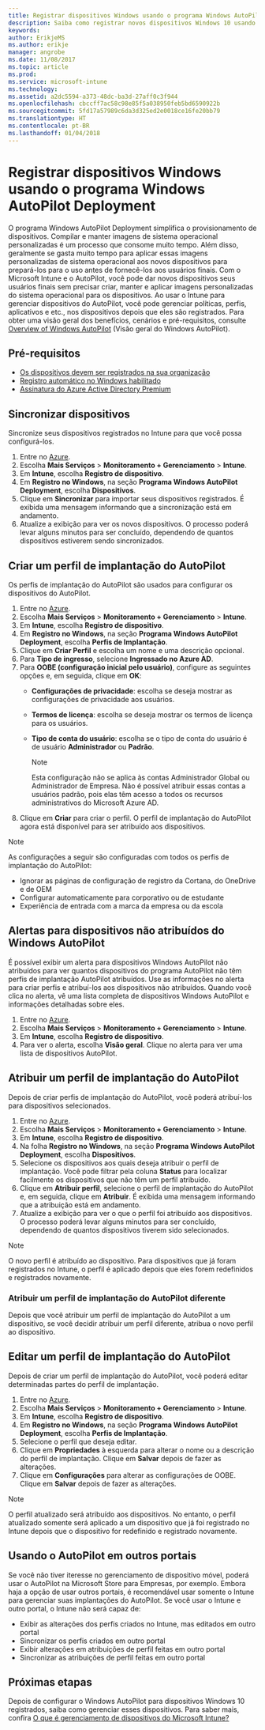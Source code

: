 ```yaml
---
title: Registrar dispositivos Windows usando o programa Windows AutoPilot Deployment
description: Saiba como registrar novos dispositivos Windows 10 usando o programa Windows AutoPilot Deployment.
keywords: 
author: ErikjeMS
ms.author: erikje
manager: angrobe
ms.date: 11/08/2017
ms.topic: article
ms.prod: 
ms.service: microsoft-intune
ms.technology: 
ms.assetid: a2dc5594-a373-48dc-ba3d-27aff0c3f944
ms.openlocfilehash: cbccff7ac58c98e85f5a038950feb5bd6590922b
ms.sourcegitcommit: 5fd17a57989c6da3d325ed2e0018ce16fe20bb79
ms.translationtype: HT
ms.contentlocale: pt-BR
ms.lasthandoff: 01/04/2018
---
```

# <a name="enroll-windows-devices-using-windows-autopilot-deployment-program"></a>Registrar dispositivos Windows usando o programa Windows AutoPilot Deployment
O programa Windows AutoPilot Deployment simplifica o provisionamento de dispositivos. Compilar e manter imagens de sistema operacional personalizadas é um processo que consome muito tempo. Além disso, geralmente se gasta muito tempo para aplicar essas imagens personalizadas de sistema operacional aos novos dispositivos para prepará-los para o uso antes de fornecê-los aos usuários finais. Com o Microsoft Intune e o AutoPilot, você pode dar novos dispositivos seus usuários finais sem precisar criar, manter e aplicar imagens personalizadas do sistema operacional para os dispositivos. Ao usar o Intune para gerenciar dispositivos do AutoPilot, você pode gerenciar políticas, perfis, aplicativos e etc., nos dispositivos depois que eles são registrados. Para obter uma visão geral dos benefícios, cenários e pré-requisitos, consulte [Overview of Windows AutoPilot](https://docs.microsoft.com/windows/deployment/windows-10-auto-pilot) (Visão geral do Windows AutoPilot).

## <a name="prerequisites"></a>Pré-requisitos
- [Os dispositivos devem ser registrados na sua organização](https://docs.microsoft.com/en-us/windows/deployment/windows-autopilot/windows-10-autopilot#device-registration-and-oobe-customization)
- [Registro automático no Windows habilitado](https://docs.microsoft.com/intune-classic/deploy-use/set-up-windows-device-management-with-microsoft-intune#enable-windows-10-automatic-enrollment)
- [Assinatura do Azure Active Directory Premium](https://docs.microsoft.com/azure/active-directory/active-directory-get-started-premium)<!--&#40;[trial subscription](http://go.microsoft.com/fwlink/?LinkID=816845)&#41;-->

## <a name="synchronize-devices"></a>Sincronizar dispositivos
Sincronize seus dispositivos registrados no Intune para que você possa configurá-los.

1. Entre no [Azure](https://portal.azure.com/).
2. Escolha **Mais Serviços** > **Monitoramento + Gerenciamento** > **Intune**.
3. Em **Intune**, escolha **Registro de dispositivo**.
4. Em **Registro no Windows**, na seção **Programa Windows AutoPilot Deployment**, escolha **Dispositivos**.
5. Clique em **Sincronizar** para importar seus dispositivos registrados. É exibida uma mensagem informando que a sincronização está em andamento.
6. Atualize a exibição para ver os novos dispositivos. O processo poderá levar alguns minutos para ser concluído, dependendo de quantos dispositivos estiverem sendo sincronizados.  

## <a name="create-an-autopilot-deployment-profile"></a>Criar um perfil de implantação do AutoPilot
Os perfis de implantação do AutoPilot são usados para configurar os dispositivos do AutoPilot.
1. Entre no [Azure](https://portal.azure.com/). 
2. Escolha **Mais Serviços** > **Monitoramento + Gerenciamento** > **Intune**.
3. Em **Intune**, escolha **Registro de dispositivo**.
4. Em **Registro no Windows**, na seção **Programa Windows AutoPilot Deployment**, escolha **Perfis de Implantação**.
5. Clique em **Criar Perfil** e escolha um nome e uma descrição opcional. 
6. Para **Tipo de ingresso**, selecione **Ingressado no Azure AD**.
7. Para **OOBE (configuração inicial pelo usuário)**, configure as seguintes opções e, em seguida, clique em **OK**: 
   - **Configurações de privacidade**: escolha se deseja mostrar as configurações de privacidade aos usuários. 
   - **Termos de licença**: escolha se deseja mostrar os termos de licença para os usuários.
   - **Tipo de conta do usuário**: escolha se o tipo de conta do usuário é de usuário **Administrador** ou **Padrão**.

     > [!Note]    
     > Esta configuração não se aplica às contas Administrador Global ou Administrador de Empresa. Não é possível atribuir essas contas a usuários padrão, pois elas têm acesso a todos os recursos administrativos do Microsoft Azure AD.
8. Clique em **Criar** para criar o perfil. O perfil de implantação do AutoPilot agora está disponível para ser atribuído aos dispositivos.
     
> [!Note]    
> As configurações a seguir são configuradas com todos os perfis de implantação do AutoPilot:
> - Ignorar as páginas de configuração de registro da Cortana, do OneDrive e de OEM
> - Configurar automaticamente para corporativo ou de estudante
> - Experiência de entrada com a marca da empresa ou da escola    

## <a name="alerts-for-windows-autopilot-unassigned-devices-----163236---"></a>Alertas para dispositivos não atribuídos do Windows AutoPilot <!-- 163236 -->
É possível exibir um alerta para dispositivos Windows AutoPilot não atribuídos para ver quantos dispositivos do programa AutoPilot não têm perfis de implantação AutoPilot atribuídos. Use as informações no alerta para criar perfis e atribuí-los aos dispositivos não atribuídos. Quando você clica no alerta, vê uma lista completa de dispositivos Windows AutoPilot e informações detalhadas sobre eles. 
1. Entre no [Azure](https://portal.azure.com/). 
2. Escolha **Mais Serviços** > **Monitoramento + Gerenciamento** > **Intune**.
3. Em **Intune**, escolha **Registro de dispositivo**.
4. Para ver o alerta, escolha **Visão geral**. Clique no alerta para ver uma lista de dispositivos AutoPilot.  

## <a name="assign-an-autopilot-deployment-profile"></a>Atribuir um perfil de implantação do AutoPilot
Depois de criar perfis de implantação do AutoPilot, você poderá atribuí-los para dispositivos selecionados.

1. Entre no [Azure](https://portal.azure.com/). 
2. Escolha **Mais Serviços** > **Monitoramento + Gerenciamento** > **Intune**.
3. Em **Intune**, escolha **Registro de dispositivo**.
4. Na folha **Registro no Windows**, na seção **Programa Windows AutoPilot Deployment**, escolha **Dispositivos**.
5. Selecione os dispositivos aos quais deseja atribuir o perfil de implantação. Você pode filtrar pela coluna **Status** para localizar facilmente os dispositivos que não têm um perfil atribuído. 
6. Clique em **Atribuir perfil**, selecione o perfil de implantação do AutoPilot e, em seguida, clique em **Atribuir**. É exibida uma mensagem informando que a atribuição está em andamento.
7. Atualize a exibição para ver o que o perfil foi atribuído aos dispositivos. O processo poderá levar alguns minutos para ser concluído, dependendo de quantos dispositivos tiverem sido selecionados. 

> [!Note]
> O novo perfil é atribuído ao dispositivo. Para dispositivos que já foram registrados no Intune, o perfil é aplicado depois que eles forem redefinidos e registrados novamente.

### <a name="assign-a-different-autopilot-deployment-profile"></a>Atribuir um perfil de implantação do AutoPilot diferente
Depois que você atribuir um perfil de implantação do AutoPilot a um dispositivo, se você decidir atribuir um perfil diferente, atribua o novo perfil ao dispositivo.  

## <a name="edit-an-autopilot-deployment-profile"></a>Editar um perfil de implantação do AutoPilot 
Depois de criar um perfil de implantação do AutoPilot, você poderá editar determinadas partes do perfil de implantação.   
1. Entre no [Azure](https://portal.azure.com/). 
2. Escolha **Mais Serviços** > **Monitoramento + Gerenciamento** > **Intune**.
3. Em **Intune**, escolha **Registro de dispositivo**.
4. Em **Registro no Windows**, na seção **Programa Windows AutoPilot Deployment**, escolha **Perfis de Implantação**. 
5. Selecione o perfil que deseja editar. 
6. Clique em **Propriedades** à esquerda para alterar o nome ou a descrição do perfil de implantação. Clique em **Salvar** depois de fazer as alterações. 
7. Clique em **Configurações** para alterar as configurações de OOBE. Clique em **Salvar** depois de fazer as alterações. 

> [!NOTE]
> O perfil atualizado será atribuído aos dispositivos. No entanto, o perfil atualizado somente será aplicado a um dispositivo que já foi registrado no Intune depois que o dispositivo for redefinido e registrado novamente. 

## <a name="using-autopilot-in-other-portals"></a>Usando o AutoPilot em outros portais
Se você não tiver iteresse no gerenciamento de dispositivo móvel, poderá usar o AutoPilot na Microsoft Store para Empresas, por exemplo. Embora haja a opção de usar outros portais, é recomendável usar somente o Intune para gerenciar suas implantações do AutoPilot. Se você usar o Intune e outro portal, o Intune não será capaz de:
- Exibir as alterações dos perfis criados no Intune, mas editados em outro portal
- Sincronizar os perfis criados em outro portal
- Exibir alterações em atribuições de perfil feitas em outro portal
- Sincronizar as atribuições de perfil feitas em outro portal

## <a name="next-steps"></a>Próximas etapas
Depois de configurar o Windows AutoPilot para dispositivos Windows 10 registrados, saiba como gerenciar esses dispositivos. Para saber mais, confira [O que é gerenciamento de dispositivos do Microsoft Intune?](https://docs.microsoft.com/intune/device-management)